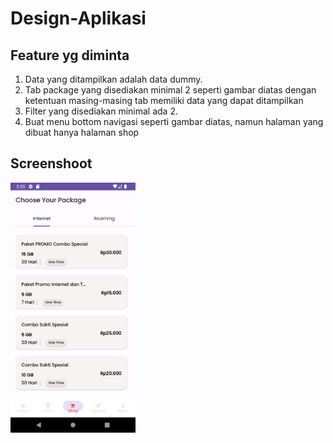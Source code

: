 # Design-Aplikasi
## Feature yg diminta
1.	Data yang ditampilkan adalah data dummy.
2.	Tab package yang disediakan minimal 2 seperti gambar diatas dengan ketentuan masing-masing tab memiliki data yang dapat ditampilkan
3.	Filter yang disediakan minimal ada 2.
4.	Buat menu bottom navigasi seperti gambar diatas, namun halaman yang dibuat hanya halaman shop

## Screenshoot
<img src="https://github.com/el-thobhy/Design-Aplikasi/blob/master/screenshot/Screenshot_1696668902.png" alt="splash" width="200"/>
